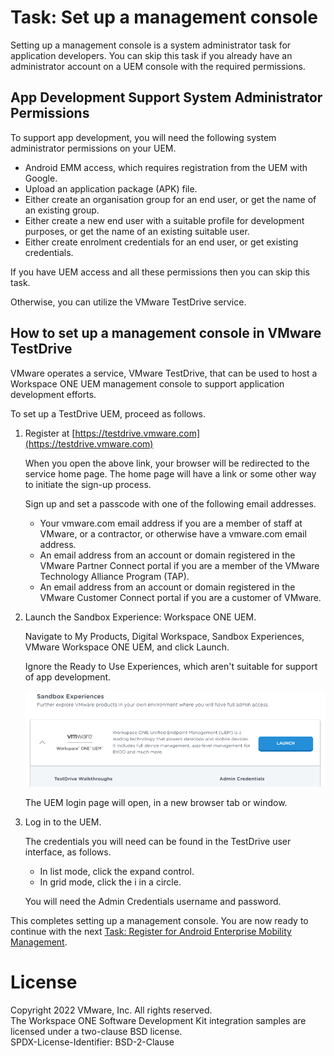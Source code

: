 # Task: Set up a management console
Setting up a management console is a system administrator task for application
developers. You can skip this task if you already have an administrator account
on a UEM console with the required permissions.

## App Development Support System Administrator Permissions
To support app development, you will need the following system administrator
permissions on your UEM.

-   Android EMM access, which requires registration from the UEM with Google.
-   Upload an application package (APK) file.
-   Either create an organisation group for an end user, or get the name of an
    existing group.
-   Either create a new end user with a suitable profile for development
    purposes, or get the name of an existing suitable user.
-   Either create enrolment credentials for an end user, or get existing
    credentials.

If you have UEM access and all these permissions then you can skip this task.

Otherwise, you can utilize the VMware TestDrive service.

## How to set up a management console in VMware TestDrive
VMware operates a service, VMware TestDrive, that can be used to host a
Workspace ONE UEM management console to support application development efforts.

To set up a TestDrive UEM, proceed as follows.

1.  Register at [https://testdrive.vmware.com](https://testdrive.vmware.com)

    When you open the above link, your browser will be redirected to the service
    home page. The home page will have a link or some other way to initiate the
    sign-up process.

    Sign up and set a passcode with one of the following email addresses.

    -   Your vmware.com email address if you are a member of staff at VMware, or
        a contractor, or otherwise have a vmware.com email address.
    -   An email address from an account or domain registered in the VMware
        Partner Connect portal if you are a member of the VMware Technology
        Alliance Program (TAP).
    -   An email address from an account or domain registered in the VMware
        Customer Connect portal if you are a customer of VMware.

2.  Launch the Sandbox Experience: Workspace ONE UEM.

    Navigate to My Products, Digital Workspace, Sandbox Experiences, VMware
    Workspace ONE UEM, and click Launch.

    Ignore the Ready to Use Experiences, which aren't suitable for support of
    app development.

    ![**Screen Capture:** VMware TestDrive UEM Launch](ScreenCapture_TestDriveSandboxUEMLaunch.png)

    The UEM login page will open, in a new browser tab or window.

3.  Log in to the UEM.

    The credentials you will need can be found in the TestDrive user interface,
    as follows.

    -   In list mode, click the expand control.
    -   In grid mode, click the i in a circle.

    You will need the Admin Credentials username and password.

This completes setting up a management console. You are now ready to continue
with the next [Task: Register for Android Enterprise Mobility Management](../02Task_Register-for-Android-Enterprise-Mobility-Management/readme.md).

# License
Copyright 2022 VMware, Inc. All rights reserved.  
The Workspace ONE Software Development Kit integration samples are licensed
under a two-clause BSD license.  
SPDX-License-Identifier: BSD-2-Clause